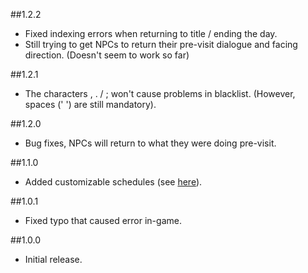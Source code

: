 ##1.2.2
- Fixed indexing errors when returning to title / ending the day. 
- Still trying to get NPCs to return their pre-visit dialogue and facing direction. (Doesn't seem to work so far)

##1.2.1
- The characters , . / ; won't cause problems in blacklist. (However, spaces (' ') are still mandatory).

##1.2.0
- Bug fixes, NPCs will return to what they were doing pre-visit.

##1.1.0
- Added customizable schedules (see [here](https://github.com/misty-spring/FarmhouseVisits/blob/main/README.md)).

##1.0.1
- Fixed typo that caused error in-game.

##1.0.0
- Initial release. 
